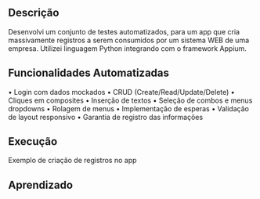 ## Descrição
Desenvolvi um conjunto de testes automatizados, para um app que cria massivamente registros a serem consumidos por um sistema WEB de uma empresa.
Utilizei linguagem Python integrando com o framework Appium.

## Funcionalidades Automatizadas

• Login com dados mockados 
• CRUD (Create/Read/Update/Delete) 
• Cliques em composites 
• Inserção de textos 
• Seleção de combos e menus dropdowns
• Rolagem de menus
• Implementação de esperas 
• Validação de layout responsivo 
• Garantia de registro das informações

## Execução
Exemplo de criação de registros no app 

## Aprendizado

